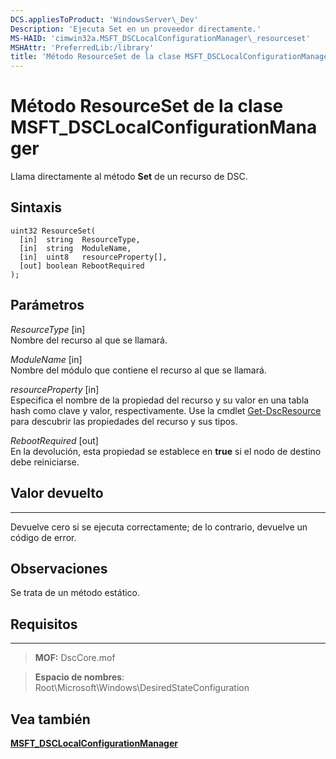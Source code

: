 ```yaml
---
DCS.appliesToProduct: 'WindowsServer\_Dev'
Description: 'Ejecuta Set en un proveedor directamente.'
MS-HAID: 'cimwin32a.MSFT_DSCLocalConfigurationManager\_resourceset'
MSHAttr: 'PreferredLib:/library'
title: 'Método ResourceSet de la clase MSFT_DSCLocalConfigurationManager'
---
```


# Método ResourceSet de la clase MSFT_DSCLocalConfigurationManager

Llama directamente al método **Set** de un recurso de DSC.

Sintaxis
------

```mof
uint32 ResourceSet(
  [in]  string  ResourceType,
  [in]  string  ModuleName,
  [in]  uint8   resourceProperty[],
  [out] boolean RebootRequired
);
```

Parámetros
----------

*ResourceType* \[in\]  
Nombre del recurso al que se llamará.

*ModuleName* \[in\]  
Nombre del módulo que contiene el recurso al que se llamará.

*resourceProperty* \[in\]  
Especifica el nombre de la propiedad del recurso y su valor en una tabla hash como clave y valor, respectivamente. Use la
cmdlet [Get-DscResource](https://technet.microsoft.com/en-us/library/dn521625.aspx) para descubrir las propiedades del recurso y sus tipos.

*RebootRequired* \[out\]  
En la devolución, esta propiedad se establece en **true** si el nodo de destino debe reiniciarse.

## Valor devuelto
------------

Devuelve cero si se ejecuta correctamente; de lo contrario, devuelve un código de error.

## Observaciones

Se trata de un método estático.

## Requisitos
------------
>**MOF:** DscCore.mof

>**Espacio de nombres**: Root\Microsoft\Windows\DesiredStateConfiguration


## Vea también


[**MSFT_DSCLocalConfigurationManager**](msft-dsclocalconfigurationmanager.md)

 

 





<!--HONumber=Apr16_HO2-->


